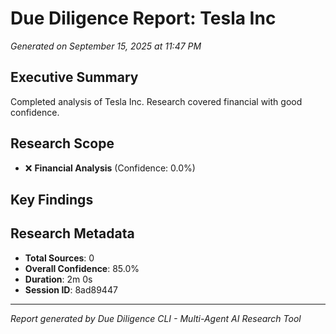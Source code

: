 # Due Diligence Report: Tesla Inc
*Generated on September 15, 2025 at 11:47 PM*

## Executive Summary

Completed analysis of Tesla Inc. Research covered financial with good confidence.

## Research Scope
- ❌ **Financial Analysis** (Confidence: 0.0%)

## Key Findings


## Research Metadata

- **Total Sources**: 0
- **Overall Confidence**: 85.0%
- **Duration**: 2m 0s
- **Session ID**: 8ad89447

---

*Report generated by Due Diligence CLI - Multi-Agent AI Research Tool*
